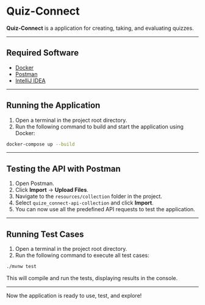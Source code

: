 # Quiz-Connect

**Quiz-Connect** is a application for creating, taking, and evaluating quizzes.

---

## **Required Software**

- [Docker](https://www.docker.com/get-started)
- [Postman](https://www.postman.com/downloads/)
- [IntelliJ IDEA](https://www.jetbrains.com/idea/download/)

---

## **Running the Application**

1. Open a terminal in the project root directory.
2. Run the following command to build and start the application using Docker:

```bash
docker-compose up --build
```

---

## **Testing the API with Postman**

1. Open Postman.
2. Click **Import** → **Upload Files**.
3. Navigate to the `resources/collection` folder in the project.
4. Select `quize_connect-api-collection` and click **Import**.
5. You can now use all the predefined API requests to test the application.

---

## **Running Test Cases**

1. Open a terminal in the project root directory.
2. Run the following command to execute all test cases:

```bash
./mvnw test
```

This will compile and run the tests, displaying results in the console.

---

Now the application is ready to use, test, and explore!